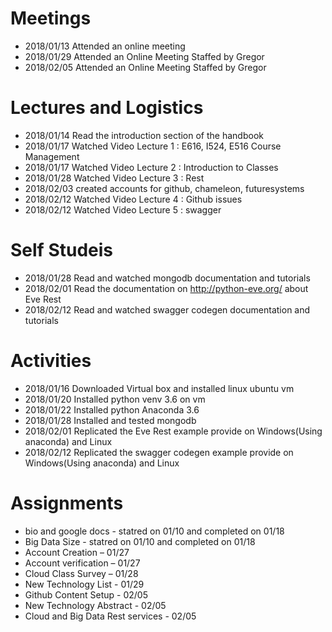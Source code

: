 # Meetings

* 2018/01/13 Attended an online meeting
* 2018/01/29 Attended an Online Meeting Staffed by Gregor
* 2018/02/05 Attended an Online Meeting Staffed by Gregor

#  Lectures and Logistics

* 2018/01/14 Read the introduction section of the handbook
* 2018/01/17 Watched Video Lecture 1 : E616, I524, E516 Course Management
* 2018/01/17 Watched Video Lecture 2 : Introduction to Classes
* 2018/01/28 Watched Video Lecture 3 : Rest
* 2018/02/03 created accounts for github, chameleon, futuresystems
* 2018/02/12 Watched Video Lecture 4 : Github issues
* 2018/02/12 Watched Video Lecture 5 : swagger

# Self Studeis

* 2018/01/28 Read and watched mongodb documentation and tutorials
* 2018/02/01 Read the documentation on  http://python-eve.org/ about Eve Rest
* 2018/02/12 Read and watched swagger codegen documentation and tutorials

# Activities

* 2018/01/16 Downloaded Virtual box and installed linux ubuntu vm
* 2018/01/20 Installed python venv 3.6 on vm
* 2018/01/22 Installed python Anaconda 3.6
* 2018/01/28 Installed and tested mongodb
* 2018/02/01 Replicated the Eve Rest example provide on Windows(Using anaconda) and Linux 
* 2018/02/12 Replicated the swagger codegen example provide on Windows(Using anaconda) and Linux 

# Assignments
* bio and google docs - statred on 01/10 and completed on 01/18
* Big Data Size - 	statred on 01/10 and completed on 01/18
* Account Creation – 01/27
* Account verification – 01/27
* Cloud Class Survey – 01/28
* New Technology List  - 01/29
* Github Content Setup - 02/05
* New Technology Abstract  - 02/05
* Cloud and Big Data Rest services  - 02/05
	
